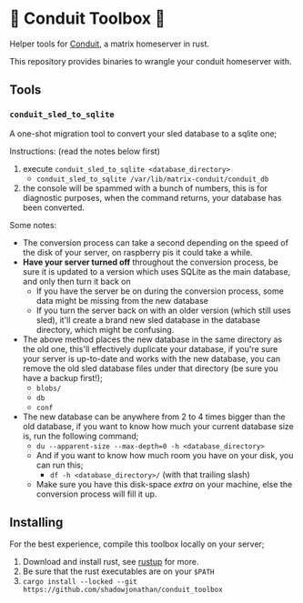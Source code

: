 # 🧰 Conduit Toolbox 🦀

Helper tools for [Conduit](https://conduit.rs), a matrix homeserver in rust.

This repository provides binaries to wrangle your conduit homeserver with.

## Tools

### `conduit_sled_to_sqlite`

A one-shot migration tool to convert your sled database to a sqlite one;

Instructions: (read the notes below first)
1. execute `conduit_sled_to_sqlite <database_directory>`
    - `conduit_sled_to_sqlite /var/lib/matrix-conduit/conduit_db`
2. the console will be spammed with a bunch of numbers, this is for diagnostic purposes, when the command returns, your database has been converted.

Some notes:
- The conversion process can take a second depending on the speed of the disk of your server, on raspberry pis it could take a while.
- **Have your server turned off** throughout the conversion process, be sure it is updated to a version which uses SQLite as the main database, and only then turn it back on
  - If you have the server be on during the conversion process, some data might be missing from the new database
  - If you turn the server back on with an older version (which still uses sled), it'll create a brand new sled database in the database directory, which might be confusing.
- The above method places the new database in the same directory as the old one, this'll effectively duplicate your database, if you're sure your server is up-to-date and works with the new database, you can remove the old sled database files under that directory (be sure you have a backup first!);
  - `blobs/`
  - `db`
  - `conf`
- The new database can be anywhere from 2 to 4 times bigger than the old database, if you want to know how much your current database size is, run the following command;
  - `du --apparent-size --max-depth=0 -h <database_directory>`
  - And if you want to know how much room you have on your disk, you can run this;
    - `df -h <database_directory>/` (with that trailing slash)
  - Make sure you have this disk-space *extra* on your machine, else the conversion process will fill it up.

## Installing

For the best experience, compile this toolbox locally on your server;

1. Download and install rust, see [rustup](https://rustup.rs/) for more.
2. Be sure that the rust executables are on your `$PATH`
3. `cargo install --locked --git https://github.com/shadowjonathan/conduit_toolbox`


